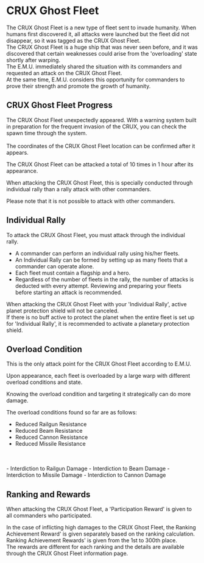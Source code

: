# CRUX Ghost Fleet

The CRUX Ghost Fleet is a new type of fleet sent to invade humanity. 
When humans first discovered it, all attacks were launched but the fleet did not disappear, so it was tagged as the CRUX Ghost Fleet.<br>
The CRUX Ghost Fleet is a huge ship that was never seen before, and it was discovered that certain weaknesses could arise from the 'overloading' state shortly after warping.<br>
The E.M.U. immediately shared the situation with its commanders and requested an attack on the CRUX Ghost Fleet.<br>
At the same time, E.M.U. considers this opportunity for commanders to prove their strength and promote the growth of humanity.



## CRUX Ghost Fleet Progress

The CRUX Ghost Fleet unexpectedly appeared. With a warning system built in preparation for the frequent invasion of the CRUX, you can check the spawn time through the system.<br>   
The coordinates of the CRUX Ghost Fleet location can be confirmed after it appears.<br> 

The CRUX Ghost Fleet can be attacked a total of 10 times in 1 hour after its appearance.<br>

When attacking the CRUX Ghost Fleet, this is specially conducted through individual rally than a rally attack with other commanders.<br>

Please note that it is not possible to attack with other commanders.



## Individual Rally

To attack the CRUX Ghost Fleet, you must attack through the individual rally. 

 - A commander can perform an individual rally using his/her fleets.
 - An Individual Rally can be formed by setting up as many fleets that a commander can operate alone. 
 - Each fleet must contain a flagship and a hero.
 - Regardless of the number of fleets in the rally, the number of attacks is deducted with every attempt. Reviewing and preparing your fleets before starting an attack is recommended.

When attacking the CRUX Ghost Fleet with your 'Individual Rally', active planet protection shield will not be canceled.<br> 
If there is no buff active to protect the planet when the entire fleet is set up for 'Individual Rally', it is recommended to activate a planetary protection shield.



## Overload Condition

This is the only attack point for the CRUX Ghost Fleet according to E.M.U.<br>

Upon appearance, each fleet is overloaded by a large warp with different overload conditions and state.<br>

Knowing the overload condition and targeting it strategically can do more damage.<br>

The overload conditions found so far are as follows:

 - Reduced Railgun Resistance
 - Reduced Beam Resistance
 - Reduced Cannon Resistance
 - Reduced Missile Resistance
<br>
<br>
 - Interdiction to Railgun Damage
 - Interdiction to Beam Damage
 - Interdiction to Missile Damage
 - Interdiction to Cannon Damage


## Ranking and Rewards

When attacking the CRUX Ghost Fleet, a 'Participation Reward' is given to all commanders who participated.<br>

In the case of inflicting high damages to the CRUX Ghost Fleet, the Ranking Achievement Reward' is given separately based on the ranking calculation.<br>
Ranking Achievement Rewards' is given from the 1st to 300th place.<br>
The rewards are different for each ranking and the details are available through the CRUX Ghost Fleet information page.